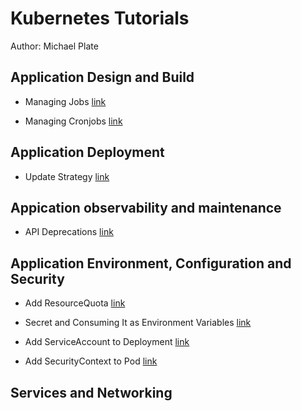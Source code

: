 # Kubernetes Tutorials

Author: Michael Plate

## Application Design and Build

- Managing Jobs [link](managing-jobs/README.md)

- Managing Cronjobs [link](managing-cronjobs/README.md)

## Application Deployment

- Update Strategy [link](update-strategy/README.md)

## Appication observability and maintenance

- API Deprecations [link](api-deprecations/README.md)

## Application Environment, Configuration and Security

- Add ResourceQuota [link](add-resourcequota/README.md)

- Secret and Consuming It as Environment Variables [link](secret-and-consuming-as-env-variables/README.md)

- Add ServiceAccount to Deployment [link](add-sa-to-deployment/README.md)

- Add SecurityContext to Pod [link](add-add-securitycontext-to-pod/README.md)

## Services and Networking
